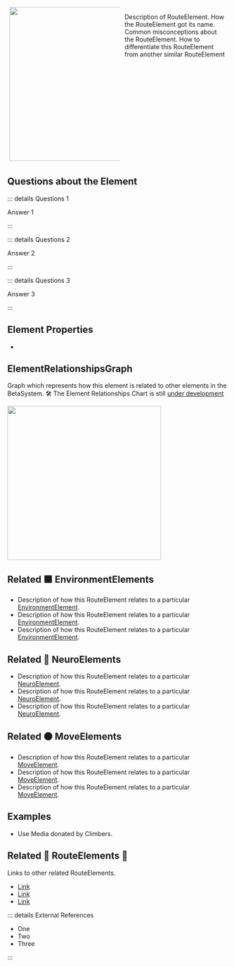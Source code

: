 
<div style="display: flex; width: %100; margin-top: 100px;">
    <div style="margin: 5px; width: 50%">
        <img height="350" width="350" src="/RouteImage.png"/>
    </div>
    <div style="margin: 5px; width: 50%">
        <p >Description of RouteElement. How the RouteElement got its name. Common misconceptions about the RouteElement. How to differentiate this RouteElement from another similar RouteElement</p>
    </div>
</div>

## Questions about the Element

::: details Questions 1

Answer 1

:::

::: details Questions 2

Answer 2

:::

::: details Questions 3

Answer 3

:::


## Element Properties

- 

## ElementRelationshipsGraph

Graph which represents how this element is related to other elements in the BetaSystem.
🛠 The Element Relationships Chart is still [under development](/development/ElementRelationshipDiagram)

<img height="350" width="350" src="/DirectedGraph_UndirectedGraph.png"/>

## Related 🟩 EnvironmentElements
- Description of how this RouteElement relates to a particular [EnvironmentElement]().
- Description of how this RouteElement relates to a particular [EnvironmentElement]().
- Description of how this RouteElement relates to a particular [EnvironmentElement]().
## Related 💜 NeuroElements
- Description of how this RouteElement relates to a particular [NeuroElement]().
- Description of how this RouteElement relates to a particular [NeuroElement]().
- Description of how this RouteElement relates to a particular [NeuroElement]().

## Related 🟠 MoveElements
- Description of how this RouteElement relates to a particular [MoveElement]().
- Description of how this RouteElement relates to a particular [MoveElement]().
- Description of how this RouteElement relates to a particular [MoveElement]().

## Examples

- Use Media donated by Climbers. 

## Related 🔺 RouteElements 🔺

Links to other related RouteElements. 

- [Link]()
- [Link]()
- [Link]()

::: details External References

- One
- Two
- Three

:::
